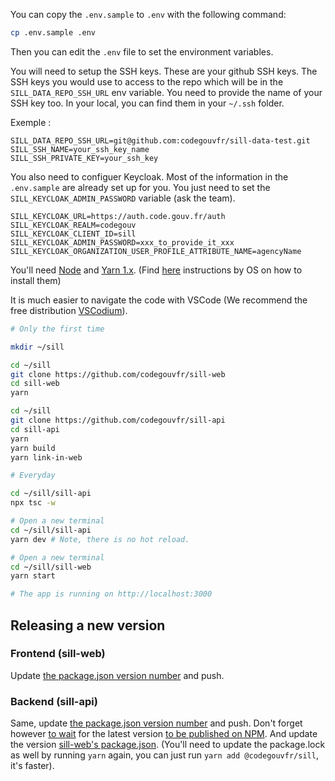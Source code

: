 You can copy the `.env.sample` to `.env` with the following command:

```bash
cp .env.sample .env
```

Then you can edit the `.env` file to set the environment variables.

You will need to setup the SSH keys.
These are your github SSH keys. The SSH keys you would use to access to the repo which will be in the `SILL_DATA_REPO_SSH_URL` env variable.
You need to provide the name of your SSH key too.
In your local, you can find them in your `~/.ssh` folder.

Exemple :

```
SILL_DATA_REPO_SSH_URL=git@github.com:codegouvfr/sill-data-test.git
SILL_SSH_NAME=your_ssh_key_name
SILL_SSH_PRIVATE_KEY=your_ssh_key
```

You also need to configuer Keycloak. Most of the information in the `.env.sample` are already set up for you. You just need to set the `SILL_KEYCLOAK_ADMIN_PASSWORD` variable (ask the team).

```
SILL_KEYCLOAK_URL=https://auth.code.gouv.fr/auth
SILL_KEYCLOAK_REALM=codegouv
SILL_KEYCLOAK_CLIENT_ID=sill
SILL_KEYCLOAK_ADMIN_PASSWORD=xxx_to_provide_it_xxx
SILL_KEYCLOAK_ORGANIZATION_USER_PROFILE_ATTRIBUTE_NAME=agencyName
```

You'll need [Node](https://nodejs.org/) and [Yarn 1.x](https://classic.yarnpkg.com/lang/en/). (Find [here](https://docs.gitlanding.dev/#step-by-step-guide) instructions by OS on how to install them)

It is much easier to navigate the code with VSCode (We recommend the free distribution [VSCodium](https://code.gouv.fr/sill/software?name=VSCodium)).

```bash
# Only the first time

mkdir ~/sill

cd ~/sill
git clone https://github.com/codegouvfr/sill-web
cd sill-web
yarn

cd ~/sill
git clone https://github.com/codegouvfr/sill-api
cd sill-api
yarn
yarn build
yarn link-in-web

# Everyday

cd ~/sill/sill-api
npx tsc -w

# Open a new terminal
cd ~/sill/sill-api
yarn dev # Note, there is no hot reload.

# Open a new terminal
cd ~/sill/sill-web
yarn start

# The app is running on http://localhost:3000
```

## Releasing a new version

### Frontend (sill-web)

Update [the package.json version number](https://github.com/codegouvfr/sill-web/blob/faeeb89792ee1174fd345717a94ca6677a2adb42/package.json#L4) and push.

### Backend (sill-api)

Same, update [the package.json version number](https://github.com/codegouvfr/sill-api/blob/77703b6ec2874792ad7d858f29b53109ee590de1/package.json#L3) and push. Don't forget however [to wait](https://github.com/codegouvfr/sill-api/actions) for the latest version [to be published on NPM](https://www.npmjs.com/package/sill-api). And update the version [sill-web's package.json](https://github.com/codegouvfr/sill-web/blob/faeeb89792ee1174fd345717a94ca6677a2adb42/package.json#L48). (You'll need to update the package.lock as well by running `yarn` again, you can just run `yarn add @codegouvfr/sill`, it's faster).
